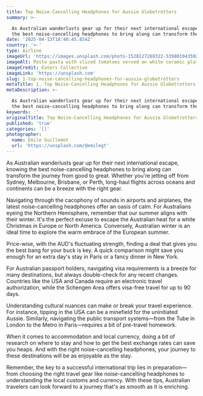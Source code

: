 ```yaml
---
title: Top Noise-Cancelling Headphones for Aussie Globetrotters
summary: >-

  As Australian wanderlusts gear up for their next international escape, knowing
  the best noise-cancelling headphones to bring along can transform the ...
date: '2025-04-13T18:40:45.854Z'
country: '>-'
type: Airline
imageUrl: 'https://images.unsplash.com/photo-1528127269322-539801943592'
imageAlt: Pesto pasta with sliced tomatoes served on white ceramic plate
imageCredit: Eaters Collective
imageLink: 'https://unsplash.com'
slug: 1-top-noise-cancelling-headphones-for-aussie-globetrotters
metaTitle: 1. Top Noise-Cancelling Headphones for Aussie Globetrotters
metaDescription: >-

  As Australian wanderlusts gear up for their next international escape, knowing
  the best noise-cancelling headphones to bring along can transform the ...
keywords: ''
originalTitle: Top Noise-Cancelling Headphones for Aussie Globetrotters
published: 'true'
categories: '[]'
photographer:
  name: Emile Guillemot
  url: 'https://unsplash.com/@emilegt'
---
```








As Australian wanderlusts gear up for their next international escape, knowing the best noise-cancelling headphones to bring along can transform the journey from good to great. Whether you're jetting off from Sydney, Melbourne, Brisbane, or Perth, long-haul flights across oceans and continents can be a breeze with the right gear. 

Navigating through the cacophony of sounds in airports and airplanes, the latest noise-cancelling headphones offer an oasis of calm. For Australians eyeing the Northern Hemisphere, remember that our summer aligns with their winter. It's the perfect excuse to escape the Australian heat for a white Christmas in Europe or North America. Conversely, Australian winter is an ideal time to explore the warm embrace of the European summer.

Price-wise, with the AUD's fluctuating strength, finding a deal that gives you the best bang for your buck is key. A quick comparison might save you enough for an extra day's stay in Paris or a fancy dinner in New York.

For Australian passport holders, navigating visa requirements is a breeze for many destinations, but always double-check for any recent changes. Countries like the USA and Canada require an electronic travel authorization, while the Schengen Area offers visa-free travel for up to 90 days.

Understanding cultural nuances can make or break your travel experience. For instance, tipping in the USA can be a minefield for the uninitiated Aussie. Similarly, navigating the public transport systems—from the Tube in London to the Metro in Paris—requires a bit of pre-travel homework.

When it comes to accommodation and local currency, doing a bit of research on where to stay and how to get the best exchange rates can save you heaps. And with the right noise-cancelling headphones, your journey to these destinations will be as enjoyable as the stay.

Remember, the key to a successful international trip lies in preparation—from choosing the right travel gear like noise-cancelling headphones to understanding the local customs and currency. With these tips, Australian travelers can look forward to a journey that's as smooth as it is enriching.
